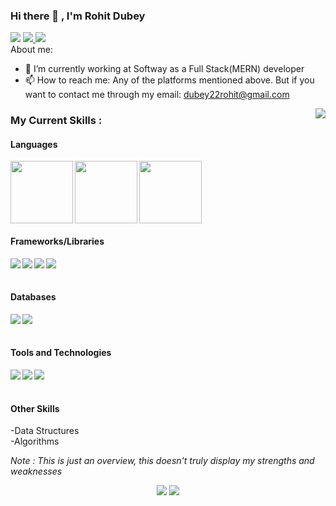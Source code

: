 ### Hi there 👋 , I'm Rohit Dubey

<a href="https://www.linkedin.com/in/rohitdubey22/" target="_blank"><img src="https://img.icons8.com/fluent/48/000000/linkedin.png"/></a>
<a href="https://www.instagram.com/rohitdubey22/" target="_blank"> <img src="https://img.icons8.com/fluent/48/000000/instagram-new.png"/> </a>
<a href="https://twitter.com/winniethe_poo" target="_blank"><img src="https://img.icons8.com/fluent/48/000000/twitter.png"/></a>
<br />
About me:

- 🔭 I’m currently working at Softway as a Full Stack(MERN) developer
- 📫 How to reach me: Any of the platforms mentioned above. But if you want to contact me through my email: <a href="mailto:dubey22rohit@gmail.com">dubey22rohit@gmail.com</a>

<img align="right" src="https://github.com/rajput2107/rajput2107/blob/master/Assets/Developer.gif"/>

<h3>My Current Skills : </h3>

<h4>Languages</h4>
<img align="left" src="https://img.icons8.com/color/48/000000/javascript.png" width="100px" height="100px"/>
<img align="left" src="https://img.icons8.com/color/344/golang.png" width="100px" height="100px"/>
<img src="https://img.icons8.com/dusk/40/000000/python.png" width="100px" height="100px"/>

<h4>Frameworks/Libraries</h4>
<img align="left" src="https://img.icons8.com/officel/40/000000/react.png"/>
<img align="left" src="https://img.icons8.com/color/48/000000/nodejs.png"/>
<img align="left" src="https://img.icons8.com/material-outlined/40/000000/django.png"/>
<img align="left" src="https://img.icons8.com/cute-clipart/40/000000/flask.png"/>
<br />
<br />
<h4>Databases</h4>
<img align="left" src="https://img.icons8.com/color/40/000000/postgreesql.png"/>
<img align="left" src="https://img.icons8.com/color/48/000000/mongodb.png"/>
<br />
<br />
<h4>Tools and Technologies</h4>
<img align="left" src="https://img.icons8.com/color/40/000000/git.png"/>
<img align="left" src="https://img.icons8.com/dusk/40/000000/docker.png"/>
<img align="left" src="https://img.icons8.com/color/40/000000/graphql.png"/>
<br />
<br />
<h4>Other Skills</h4>
-Data Structures
<br />
-Algorithms

<br/>

<p><i>Note : This is just an overview, this doesn't truly display my strengths and weaknesses</i></p>
<!-- Stats Dashboard -->
<p align = "center">
  <img src = "https://github-readme-stats.vercel.app/api?username=dubey22rohit&include_all_commits=true&show_icons=true&theme=dracula&line_height=40">
  <img src = "https://github-readme-stats.vercel.app/api/top-langs/?username=dubey22rohit&langs_count=11&hide=jupyter%20notebook,scss,html,css,shell&theme=dracula">
</p>

